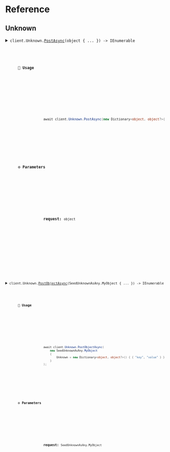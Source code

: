 # Reference
## Unknown
<details><summary><code>client.Unknown.<a href="/src/SeedUnknownAsAny/Unknown/UnknownClient.cs">PostAsync</a>(object { ... }) -> IEnumerable<object></code></summary>
<dl>
<dd>

#### 🔌 Usage

<dl>
<dd>

<dl>
<dd>

```csharp
await client.Unknown.PostAsync(new Dictionary<object, object?>() { { "key", "value" } });
```
</dd>
</dl>
</dd>
</dl>

#### ⚙️ Parameters

<dl>
<dd>

<dl>
<dd>

**request:** `object` 
    
</dd>
</dl>
</dd>
</dl>


</dd>
</dl>
</details>

<details><summary><code>client.Unknown.<a href="/src/SeedUnknownAsAny/Unknown/UnknownClient.cs">PostObjectAsync</a>(SeedUnknownAsAny.MyObject { ... }) -> IEnumerable<object></code></summary>
<dl>
<dd>

#### 🔌 Usage

<dl>
<dd>

<dl>
<dd>

```csharp
await client.Unknown.PostObjectAsync(
    new SeedUnknownAsAny.MyObject
    {
        Unknown = new Dictionary<object, object?>() { { "key", "value" } },
    }
);
```
</dd>
</dl>
</dd>
</dl>

#### ⚙️ Parameters

<dl>
<dd>

<dl>
<dd>

**request:** `SeedUnknownAsAny.MyObject` 
    
</dd>
</dl>
</dd>
</dl>


</dd>
</dl>
</details>
